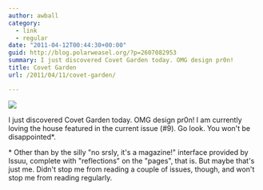 ```yaml
---
author: awball
category:
  - link
  - regular
date: "2011-04-12T00:44:30+00:00"
guid: http://blog.polarweasel.org/?p=2607082953
summary: I just discovered Covet Garden today. OMG design pr0n!
title: Covet Garden
url: /2011/04/11/covet-garden/

---
```

![](http://covetgarden.com/storage/banner.png)

I just discovered Covet Garden today. OMG design pr0n! I am currently loving the house featured in the current issue (#9). Go look. You won't be disappointed\*.

\* Other than by the silly "no srsly, it's a magazine!" interface provided by Issuu, complete with "reflections" on the "pages", that is. But maybe that's just me. Didn't stop me from reading a couple of issues, though, and won't stop me from reading regularly.

